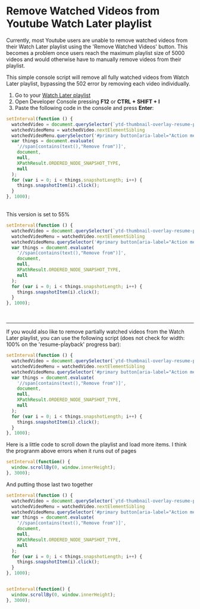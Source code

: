 # Remove Watched Videos from Youtube Watch Later playlist
Currently, most Youtube users are unable to remove watched videos from their Watch Later playlist using the 'Remove Watched Videos' button. This becomes a problem once users reach the maximum playlist size of 5000 videos and would otherwise have to manually remove videos from their playlist.

This simple console script will remove all fully watched videos from Watch Later playlist, bypassing the 502 error by removing each video individually.

1. Go to your [Watch Later playlist](https://www.youtube.com/playlist?list=WL)
2. Open Developer Console pressing **F12** or **CTRL + SHIFT + I**
3. Paste the following code in the console and press **Enter**:

```javascript
setInterval(function () {
  watchedVideo = document.querySelector(`ytd-thumbnail-overlay-resume-playback-renderer > div.style-scope[style="width: 100%;"]`).closest('#content')
  watchedVideoMenu = watchedVideo.nextElementSibling
  watchedVideoMenu.querySelector('#primary button[aria-label="Action menu"]').click();
  var things = document.evaluate(
    '//span[contains(text(),"Remove from")]',
    document,
    null,
    XPathResult.ORDERED_NODE_SNAPSHOT_TYPE,
    null
  );
  for (var i = 0; i < things.snapshotLength; i++) {
    things.snapshotItem(i).click();
  }
}, 1000);

```
<br>
This version is set to 55%

```javascript
setInterval(function () {
  watchedVideo = document.querySelector(`ytd-thumbnail-overlay-resume-playback-renderer > div.style-scope[style="width: 55%;"]`).closest('#content')
  watchedVideoMenu = watchedVideo.nextElementSibling
  watchedVideoMenu.querySelector('#primary button[aria-label="Action menu"]').click();
  var things = document.evaluate(
    '//span[contains(text(),"Remove from")]',
    document,
    null,
    XPathResult.ORDERED_NODE_SNAPSHOT_TYPE,
    null
  );
  for (var i = 0; i < things.snapshotLength; i++) {
    things.snapshotItem(i).click();
  }
}, 1000);

```
<br>

---

If you would also like to remove partially watched videos from the Watch Later playlist, you can use the following script (does not check for width: 100% on the 'resume-pĺayback' progress bar):

```javascript
setInterval(function () {
  watchedVideo = document.querySelector(`ytd-thumbnail-overlay-resume-playback-renderer`).closest('#content')
  watchedVideoMenu = watchedVideo.nextElementSibling
  watchedVideoMenu.querySelector('#primary button[aria-label="Action menu"]').click();
  var things = document.evaluate(
    '//span[contains(text(),"Remove from")]',
    document,
    null,
    XPathResult.ORDERED_NODE_SNAPSHOT_TYPE,
    null
  );
  for (var i = 0; i < things.snapshotLength; i++) {
    things.snapshotItem(i).click();
  }
}, 1000);

```

Here is a little code to scroll down the playlist and load more items. I think the progranm above errors when it runs out of pages

```javascript
setInterval(function() {
  window.scrollBy(0, window.innerHeight);
}, 3000);

```

And putting those last two together

```javascript
setInterval(function () {
  watchedVideo = document.querySelector(`ytd-thumbnail-overlay-resume-playback-renderer`).closest('#content')
  watchedVideoMenu = watchedVideo.nextElementSibling
  watchedVideoMenu.querySelector('#primary button[aria-label="Action menu"]').click();
  var things = document.evaluate(
    '//span[contains(text(),"Remove from")]',
    document,
    null,
    XPathResult.ORDERED_NODE_SNAPSHOT_TYPE,
    null
  );
  for (var i = 0; i < things.snapshotLength; i++) {
    things.snapshotItem(i).click();
  }
}, 1000);


setInterval(function() {
  window.scrollBy(0, window.innerHeight);
}, 3000);


````

